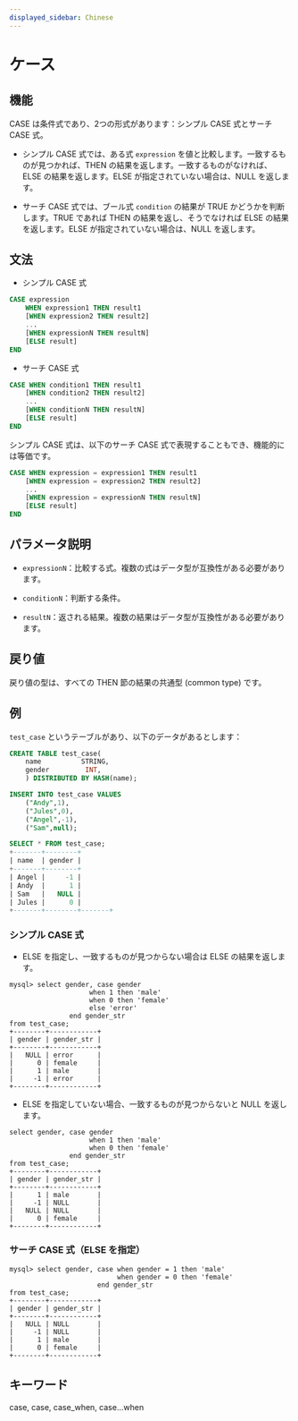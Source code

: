 ```yaml
---
displayed_sidebar: Chinese
---
```


# ケース

## 機能

CASE は条件式であり、2つの形式があります：シンプル CASE 式とサーチ CASE 式。

- シンプル CASE 式では、ある式 `expression` を値と比較します。一致するものが見つかれば、THEN の結果を返します。一致するものがなければ、ELSE の結果を返します。ELSE が指定されていない場合は、NULL を返します。

- サーチ CASE 式では、ブール式 `condition` の結果が TRUE かどうかを判断します。TRUE であれば THEN の結果を返し、そうでなければ ELSE の結果を返します。ELSE が指定されていない場合は、NULL を返します。

## 文法

- シンプル CASE 式

```SQL
CASE expression
    WHEN expression1 THEN result1
    [WHEN expression2 THEN result2]
    ...
    [WHEN expressionN THEN resultN]
    [ELSE result]
END
```

- サーチ CASE 式

```SQL
CASE WHEN condition1 THEN result1
    [WHEN condition2 THEN result2]
    ...
    [WHEN conditionN THEN resultN]
    [ELSE result]
END
```

シンプル CASE 式は、以下のサーチ CASE 式で表現することもでき、機能的には等価です。

```SQL
CASE WHEN expression = expression1 THEN result1
    [WHEN expression = expression2 THEN result2]
    ...
    [WHEN expression = expressionN THEN resultN]
    [ELSE result]
END
```

## パラメータ説明

- `expressionN`：比較する式。複数の式はデータ型が互換性がある必要があります。

- `conditionN`：判断する条件。

- `resultN`：返される結果。複数の結果はデータ型が互換性がある必要があります。

## 戻り値

戻り値の型は、すべての THEN 節の結果の共通型 (common type) です。

## 例

`test_case` というテーブルがあり、以下のデータがあるとします：

```SQL
CREATE TABLE test_case(
    name          STRING,
    gender         INT,
    ) DISTRIBUTED BY HASH(name);

INSERT INTO test_case VALUES
    ("Andy",1),
    ("Jules",0),
    ("Angel",-1),
    ("Sam",null);

SELECT * FROM test_case;
+-------+--------+
| name  | gender |
+-------+--------+
| Angel |     -1 |
| Andy  |      1 |
| Sam   |   NULL |
| Jules |      0 |
+-------+--------+-------+
```

### シンプル CASE 式

- ELSE を指定し、一致するものが見つからない場合は ELSE の結果を返します。

```plain
mysql> select gender, case gender 
                    when 1 then 'male'
                    when 0 then 'female'
                    else 'error'
               end gender_str
from test_case;
+--------+------------+
| gender | gender_str |
+--------+------------+
|   NULL | error      |
|      0 | female     |
|      1 | male       |
|     -1 | error      |
+--------+------------+
```

- ELSE を指定していない場合、一致するものが見つからないと NULL を返します。

```plain
select gender, case gender
                    when 1 then 'male'
                    when 0 then 'female'
               end gender_str
from test_case;
+--------+------------+
| gender | gender_str |
+--------+------------+
|      1 | male       |
|     -1 | NULL       |
|   NULL | NULL       |
|      0 | female     |
+--------+------------+
```

### サーチ CASE 式（ELSE を指定）

```plain
mysql> select gender, case when gender = 1 then 'male'
                           when gender = 0 then 'female'
                      end gender_str
from test_case;
+--------+------------+
| gender | gender_str |
+--------+------------+
|   NULL | NULL       |
|     -1 | NULL       |
|      1 | male       |
|      0 | female     |
+--------+------------+
```

## キーワード

case, case, case_when, case...when
